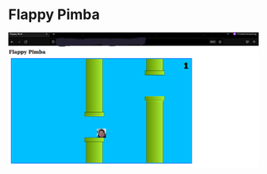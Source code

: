 # Flappy Pimba

![flappyprint](https://github.com/geleiaa/flappyPimba/blob/main/img/flappyPrint2.png)
